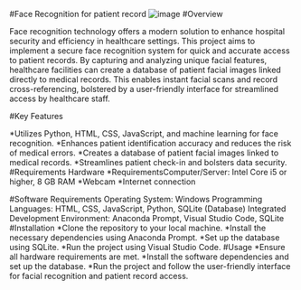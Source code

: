 #Face Recognition for patient record 
![image](https://github.com/VinodhiniD-04/Face-Recognition-for-Secure-and-Efficient-Patient-Record-Access/assets/135093669/0b815548-a5b4-48b4-a984-901e38cec630)
#Overview

Face recognition technology offers a modern solution to enhance hospital security and efficiency in healthcare settings. This project aims to implement a secure face recognition system for quick and accurate access to patient records. By capturing and analyzing unique facial features, healthcare facilities can create a database of patient facial images linked directly to medical records. This enables instant facial scans and record cross-referencing, bolstered by a user-friendly interface for streamlined access by healthcare staff.

#Key Features

*Utilizes Python, HTML, CSS, JavaScript, and machine learning for face recognition.
*Enhances patient identification accuracy and reduces the risk of medical errors.
*Creates a database of patient facial images linked to medical records.
*Streamlines patient check-in and bolsters data security.
#Requirements Hardware *RequirementsComputer/Server: Intel Core i5 or higher, 8 GB RAM
*Webcam
*Internet connection

#Software Requirements
Operating System: Windows
Programming Languages: HTML, CSS, JavaScript, Python, SQLite (Database)
Integrated Development Environment: Anaconda Prompt, Visual Studio Code, SQLite
#Installation
*Clone the repository to your local machine.
*Install the necessary dependencies using Anaconda Prompt.
*Set up the database using SQLite.
*Run the project using Visual Studio Code.
#Usage
*Ensure all hardware requirements are met.
*Install the software dependencies and set up the database.
*Run the project and follow the user-friendly interface for facial recognition and patient record access.
